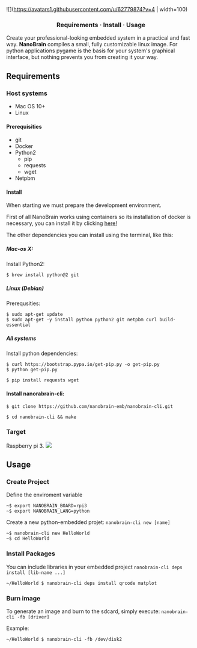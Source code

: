 ![](https://avatars1.githubusercontent.com/u/62779874?v=4 | width=100)

</p>
<h3 align="center">
	<a  style="text-decoration: none"  href="#requirements">Requirements</a>
	<span> · </span>
	<a  style="text-decoration: none"  href="#install">Install</a>
	<span> · </span>
	<a  style="text-decoration: none"  href="#usage">Usage</a>
</h3>

Create your professional-looking embedded system in a practical and fast way. **NanoBrain** compiles a small, fully customizable linux image. For python applications pygame is the basis for your system's graphical interface, but nothing prevents you from creating it your way.

## Requirements
### Host systems
* Mac OS 10+
* Linux

#### Prerequisities

* git
* Docker
* Python2
	* pip
	* requests
	* wget
* Netpbm

#### Install

When starting we must prepare the development environment.

First of all NanoBrain works using containers so its installation of docker is necessary, you can install it by clicking [here!](https://www.docker.com/get-started)

The other dependencies you can install using the terminal, like this:

##### Mac-os X:
Install Python2:

``` 
$ brew install python@2 git
```
##### Linux (Debian)

Prerequsities:

```
$ sudo apt-get update
$ sudo apt-get -y install python python2 git netpbm curl build-essential
```
##### All systems
Install python dependencies:

```
$ curl https://bootstrap.pypa.io/get-pip.py -o get-pip.py
$ python get-pip.py
```
```
$ pip install requests wget
```

#### Install nanorabrain-cli: 

```
$ git clone https://github.com/nanobrain-emb/nanobrain-cli.git
```
```
$ cd nanobrain-cli && make
```
### Target
Raspberry pi 3.
![](https://miro.medium.com/max/1400/1*A2gpUDLyOx903dVUStHFTA.jpeg)

## Usage

### Create Project

Define the enviroment variable

```
~$ export NANOBRAIN_BOARD=rpi3
~$ export NANOBRAIN_LANG=python
```

Create a new python-embedded projet: `nanobrain-cli new [name]`

```
~$ nanobrain-cli new HelloWorld
~$ cd HelloWorld
```

### Install Packages

You can include libraries in your embedded project `nanobrain-cli deps install [lib-name ...]`

```
~/HelloWorld $ nanobrain-cli deps install qrcode matplot
```

### Burn image
To generate an image and burn to the sdcard, simply execute: `nanobrain-cli -fb [driver]`

Example:
```
~/HelloWorld $ nanobrain-cli -fb /dev/disk2
```




